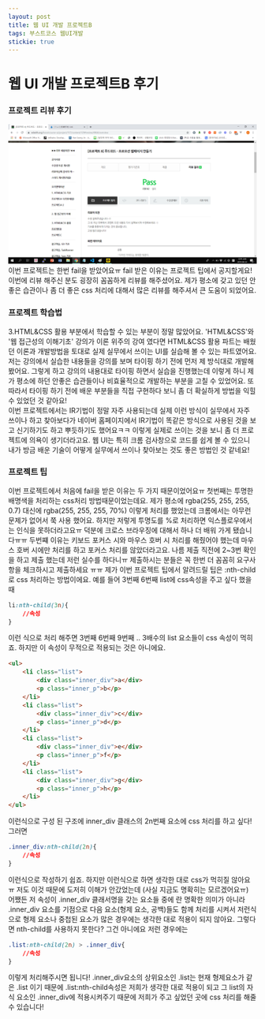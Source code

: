 ```yaml
---
layout: post
title: 웹 UI 개발 프로젝트B 
tags: 부스트코스 웹UI개발
stickie: true
---
```

<h1>웹 UI 개발 프로젝트B 후기</h1>
<h3>프로젝트 리뷰 후기</h3>

<img src="/img/a3_pass.png" />
<div>이번 프로젝트는 한번 fail을 받았어요ㅠ fail 받은 이유는 프로젝트 팁에서 공지할게요! 이번에 리뷰 해주신 분도 굉장히 꼼꼼하게
리뷰를 해주셨어요. 제가 평소에 갖고 있던 안좋은 습관이나 좀 더 좋은 css 처리에 대해서 많은 리뷰를 해주셔서 큰 도움이 되었어요.
</div>

<h3>프로젝트 학습법</h3>
<div>3.HTML&CSS 활용 부분에서 학습할 수 있는 부분이 정말 많았어요. 'HTML&CSS'와 '웹 접근성의 이해기초' 강의가 이론 위주의 강여 였다면
HTML&CSS 활용 파트는 배웠던 이론과 개발방법을 토대로 실제 실무에서 쓰이는 UI를 실습해 볼 수 있는 파트였어요. 저는 강의에서 실습한 내용들을
강의를 보며 타이핑 하기 전에 먼저 제 방식대로 개발해 봤어요. 그렇게 하고 강의의 내용대로 타이핑 하면서 실습을 진행했는데 이렇게 하니 제가
평소에 하던 안좋은 습관들이나 비효율적으로 개발하는 부분을 고칠 수 있었어요. 또 따라서 타이핑 하기 전에 배운 부분들을 직접 구현하다 보니 
좀 더 확실하게 방법을 익힐 수 있었던 것 같아요!<br />
이번 프로젝트에서는 IR기법이 정말 자주 사용되는데 실제 이런 방식이 실무에서 자주 쓰이나 하고 찾아보다가 네이버 홈페이지에서 IR기법이 똑같은 방식으로 사용된 것을 보고 신기하기도 하고 뿌듯하기도 했어요ㅋㅋ 이렇게 실제로 쓰이는 것을 보니 좀 더 프로젝트에 의욕이 생기더라고요. 웹 UI는
특히 크롬 검사창으로 코드를 쉽게 볼 수 있으니 내가 방금 배운 기술이 어떻게 실무에서 쓰이나 찾아보는 것도 좋은 방법인 것 같네요!
</div>

<h3>프로젝트 팁</h3>
<div>이번 프로젝트에서 처음에 fail을 받은 이유는 두 가지 때문이었어요ㅠ 첫번째는 투명한 배명색을 처리하는 css처리 방법때문이었는데요.
제가 평소에 rgba(255, 255, 255, 0.7) 대신에 rgba(255, 255, 255, 70%) 이렇게 처리를 했었는데 크롬에서는 아무런 문제가 없어서 쭉 사용
했어요. 하지만 저렇게 투명도를 %로 처리하면 익스플로우에서는 인식을 못하더라고요ㅠ 덕분에 크로스 브라우징에 대해서 하나 더 배워 가게
됐습니다ㅠㅠ 두번쨰 이유는 키보드 포커스 시와 마우스 호버 시 처리를 해줬어야 했는데 마우스 호버 시에만 처리를 하고 포커스 처리를 않았더라고요.
나름 제출 직전에 2~3번 확인을 하고 제출 했는데 저런 실수를 하다니ㅠ 제출하시는 분들은 꼭 한번 더 꼼꼼히 요구사항을 체크하시고 제출하세요 ㅠㅠ
제가 이번 프로젝트 팁에서 알려드릴 팁은 :nth-child로 css 처리하는 방법이에요. 예를 들어 3번째 6번째 list에 css속성을 주고 싶다 했을때

```css
li:nth-child(3n){
    //속성
}
```

이런 식으로 처리 해주면 3번째 6번째 9번째 .. 3배수의 list 요소들이 css 속성이 먹히죠. 하지만 이 속성이 무적으로 적용되는 것은 아니에요.


```html
<ul>
    <li class="list">
        <div class="inner_div">a</div>
        <p class="inner_p">b</p>
    </li>
    <li class="list">
        <div class="inner_div">c</div>
        <p class="inner_p">d</p>
    </li>
    <li class="list">
        <div class="inner_div">e</div>
        <p class="inner_p">f</p>
    </li>
    <li class="list">
        <div class="inner_div">g</div>
        <p class="inner_p">h</p>
    </li>
</ul>
```


이런식으로 구성 된 구조에 inner_div 클래스의 2n번째 요소에 css 처리를 하고 싶다! 그러면


```css
.inner_div:nth-child(2n){
    //속성
}
```



이런식으로 작성하기 쉽죠. 하지만 이런식으로 하면 생각한 대로 css가 먹히질 않아요ㅠ 저도 이것 때문에 도저히 이해가 안갔었는데
(사실 지금도 명확히는 모르겠어요ㅠ) 어쨌든 저 속성이 .inner_div 클래서명을 갖는 요소들 중에 란 명확한 의미가 아니라 .inner_div 요소를
기점으로 다음 요소(형제 요소, 공백)들도 함께 처리를 시켜서 저런식으로 형제 요소나 중첩된 요소가 많은 경우에는 생각한 대로 적용이 되지 않아요.
그렇다면 nth-child를 사용하지 못한다? 그건 아니에요 저런 경우에는


```css
.list:nth-child(2n) > .inner_div{
    //속성
}
```


이렇게 처리해주시면 됩니다! .inner_div요소의 상위요소인 .list는 현재 형제요소가 같은 .list 이기 때문에 .list:nth-child속성은 저희가 생각한 대로 적용이 되고 그 list의 자식 요소인 .inner_div에 적용시켜주기 때문에 저희가 주고 싶었던 곳에 css 처리를 해줄수 있습니다!
